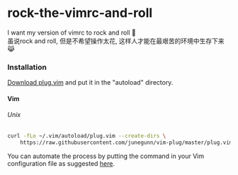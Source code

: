 # rock-the-vimrc-and-roll
I want my version of vimrc to rock and roll :hammer:  
虽说rock and roll, 但是不希望操作太花, 这样人才能在最艰苦的环境中生存下来:joy_cat: 

### Installation

[Download plug.vim](https://raw.githubusercontent.com/junegunn/vim-plug/master/plug.vim)
and put it in the "autoload" directory.

#### Vim

###### Unix

```sh
curl -fLo ~/.vim/autoload/plug.vim --create-dirs \
    https://raw.githubusercontent.com/junegunn/vim-plug/master/plug.vim
```

You can automate the process by putting the command in your Vim configuration
file as suggested [here][auto].

[auto]: https://github.com/junegunn/vim-plug/wiki/tips#automatic-installation

